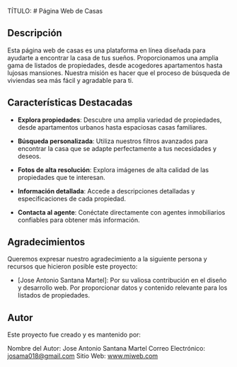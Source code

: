 TÍTULO: # Página Web de Casas

## Descripción
Esta página web de casas es una plataforma en línea diseñada 
para ayudarte a encontrar la casa de tus sueños. 
Proporcionamos una amplia gama de listados de propiedades, 
desde acogedores apartamentos hasta lujosas mansiones. 
Nuestra misión es hacer que el proceso de búsqueda de 
viviendas sea más fácil y agradable para ti.

## Características Destacadas

- **Explora propiedades**: Descubre una amplia variedad de propiedades, desde apartamentos urbanos hasta espaciosas casas familiares.

- **Búsqueda personalizada**: Utiliza nuestros filtros avanzados para encontrar la casa que se adapte perfectamente a tus necesidades y deseos.

- **Fotos de alta resolución**: Explora imágenes de alta calidad de las propiedades que te interesan.

- **Información detallada**: Accede a descripciones detalladas y especificaciones de cada propiedad.

- **Contacta al agente**: Conéctate directamente con agentes inmobiliarios confiables para obtener más información.


## Agradecimientos
Queremos expresar nuestro agradecimiento a la siguiente persona y recursos que hicieron posible este proyecto:

- [Jose Antonio Santana Martel]: Por su valiosa contribución en el diseño y desarrollo web. Por proporcionar datos y contenido relevante para los listados de propiedades.

## Autor
Este proyecto fue creado y es mantenido por:

Nombre del Autor: Jose Antonio Santana Martel
Correo Electrónico: josama018@gmail.com
Sitio Web: www.miweb.com